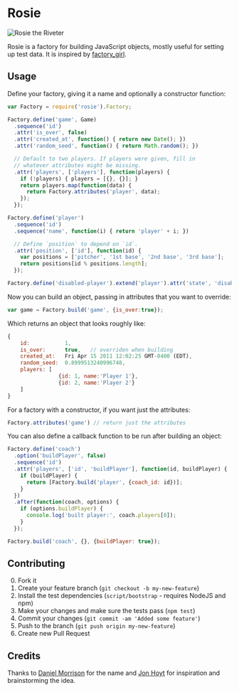 # Rosie

![Rosie the Riveter](http://upload.wikimedia.org/wikipedia/commons/thumb/1/12/We_Can_Do_It%21.jpg/220px-We_Can_Do_It%21.jpg)

Rosie is a factory for building JavaScript objects, mostly useful for setting up test data. It is inspired by [factory_girl](https://github.com/thoughtbot/factory_girl).

## Usage

Define your factory, giving it a name and optionally a constructor function:

```js
var Factory = require('rosie').Factory;

Factory.define('game', Game)
  .sequence('id')
  .attr('is_over', false)
  .attr('created_at', function() { return new Date(); })
  .attr('random_seed', function() { return Math.random(); })

  // Default to two players. If players were given, fill in
  // whatever attributes might be missing.
  .attr('players', ['players'], function(players) {
    if (!players) { players = [{}, {}]; }
    return players.map(function(data) {
      return Factory.attributes('player', data);
    });
  });

Factory.define('player')
  .sequence('id')
  .sequence('name', function(i) { return 'player' + i; })

  // Define `position` to depend on `id`.
  .attr('position', ['id'], function(id) {
    var positions = ['pitcher', '1st base', '2nd base', '3rd base'];
    return positions[id % positions.length];
  });

Factory.define('disabled-player').extend('player').attr('state', 'disabled')
```

Now you can build an object, passing in attributes that you want to override:

```js
var game = Factory.build('game', {is_over:true});
```

Which returns an object that looks roughly like:

```js
{
    id:           1,
    is_over:      true,   // overriden when building
    created_at:   Fri Apr 15 2011 12:02:25 GMT-0400 (EDT),
    random_seed:  0.8999513240996748,
    players: [
                {id: 1, name:'Player 1'},
                {id: 2, name:'Player 2'}
    ]
}
````

For a factory with a constructor, if you want just the attributes:

```js
Factory.attributes('game') // return just the attributes
```

You can also define a callback function to be run after building an object:

```js
Factory.define('coach')
  .option('buildPlayer', false)
  .sequence('id')
  .attr('players', ['id', 'buildPlayer'], function(id, buildPlayer) {
    if (buildPlayer) {
      return [Factory.build('player', {coach_id: id})];
    }
  })
  .after(function(coach, options) {
    if (options.buildPlayer) {
      console.log('built player:', coach.players[0]);
    }
  });

Factory.build('coach', {}, {buildPlayer: true});
```

## Contributing

0. Fork it
0. Create your feature branch (`git checkout -b my-new-feature`)
0. Install the test dependencies (`script/bootstrap` - requires NodeJS and npm)
0. Make your changes and make sure the tests pass (`npm test`)
0. Commit your changes (`git commit -am 'Added some feature'`)
0. Push to the branch (`git push origin my-new-feature`)
0. Create new Pull Request

## Credits

Thanks to [Daniel Morrison](http://twitter.com/danielmorrison/status/58883772040486912) for the name and [Jon Hoyt](http://twitter.com/jonmagic) for inspiration and brainstorming the idea.
